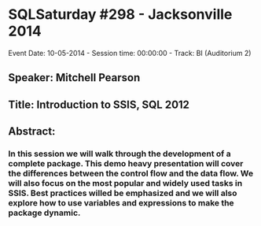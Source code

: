 # SQLSaturday #298 - Jacksonville 2014
Event Date: 10-05-2014 - Session time: 00:00:00 - Track: BI (Auditorium 2)
## Speaker: Mitchell Pearson
## Title: Introduction to SSIS, SQL 2012
## Abstract:
### In this session we will walk through the development of a complete package. This demo heavy presentation will cover the differences between the control flow and the data flow. We will also focus on the most popular and widely used tasks in SSIS. Best practices willed be emphasized and we will also explore how to use variables and expressions to make the package dynamic.
